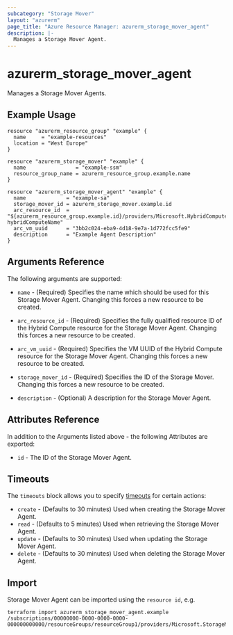 ```yaml
---
subcategory: "Storage Mover"
layout: "azurerm"
page_title: "Azure Resource Manager: azurerm_storage_mover_agent"
description: |-
  Manages a Storage Mover Agent.
---
```


# azurerm_storage_mover_agent

Manages a Storage Mover Agents.

## Example Usage

```hcl
resource "azurerm_resource_group" "example" {
  name     = "example-resources"
  location = "West Europe"
}

resource "azurerm_storage_mover" "example" {
  name                = "example-ssm"
  resource_group_name = azurerm_resource_group.example.name
}

resource "azurerm_storage_mover_agent" "example" {
  name             = "example-sa"
  storage_mover_id = azurerm_storage_mover.example.id
  arc_resource_id  = "${azurerm_resource_group.example.id}/providers/Microsoft.HybridCompute/machines/examples-hybridComputeName"
  arc_vm_uuid      = "3bb2c024-eba9-4d18-9e7a-1d772fcc5fe9"
  description      = "Example Agent Description"
}
```

## Arguments Reference

The following arguments are supported:

* `name` - (Required) Specifies the name which should be used for this Storage Mover Agent. Changing this forces a new resource to be created.

* `arc_resource_id` - (Required) Specifies the fully qualified resource ID of the Hybrid Compute resource for the Storage Mover Agent. Changing this forces a new resource to be created.

* `arc_vm_uuid` - (Required) Specifies the VM UUID of the Hybrid Compute resource for the Storage Mover Agent. Changing this forces a new resource to be created.

* `storage_mover_id` - (Required) Specifies the ID of the Storage Mover. Changing this forces a new resource to be created.

* `description` - (Optional) A description for the Storage Mover Agent.

## Attributes Reference

In addition to the Arguments listed above - the following Attributes are exported:

* `id` - The ID of the Storage Mover Agent.

## Timeouts

The `timeouts` block allows you to specify [timeouts](https://www.terraform.io/docs/configuration/resources.html#timeouts) for certain actions:

* `create` - (Defaults to 30 minutes) Used when creating the Storage Mover Agent.
* `read` - (Defaults to 5 minutes) Used when retrieving the Storage Mover Agent.
* `update` - (Defaults to 30 minutes) Used when updating the Storage Mover Agent.
* `delete` - (Defaults to 30 minutes) Used when deleting the Storage Mover Agent.

## Import

Storage Mover Agent can be imported using the `resource id`, e.g.

```shell
terraform import azurerm_storage_mover_agent.example /subscriptions/00000000-0000-0000-0000-000000000000/resourceGroups/resourceGroup1/providers/Microsoft.StorageMover/storageMovers/storageMover1/agents/agent1
```
